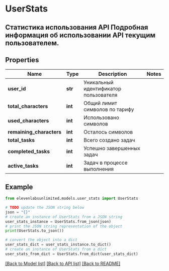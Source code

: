 # UserStats

## Статистика использования API  Подробная информация об использовании API текущим пользователем.

## Properties

Name | Type | Description | Notes
------------ | ------------- | ------------- | -------------
**user_id** | **str** | Уникальный идентификатор пользователя | 
**total_characters** | **int** | Общий лимит символов по тарифу | 
**used_characters** | **int** | Использовано символов | 
**remaining_characters** | **int** | Осталось символов | 
**total_tasks** | **int** | Всего создано задач | 
**completed_tasks** | **int** | Успешно завершенных задач | 
**active_tasks** | **int** | Задач в процессе выполнения | 

## Example

```python
from elevenlabsunlimited.models.user_stats import UserStats

# TODO update the JSON string below
json = "{}"
# create an instance of UserStats from a JSON string
user_stats_instance = UserStats.from_json(json)
# print the JSON string representation of the object
print(UserStats.to_json())

# convert the object into a dict
user_stats_dict = user_stats_instance.to_dict()
# create an instance of UserStats from a dict
user_stats_from_dict = UserStats.from_dict(user_stats_dict)
```
[[Back to Model list]](../README.md#documentation-for-models) [[Back to API list]](../README.md#documentation-for-api-endpoints) [[Back to README]](../README.md)


